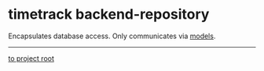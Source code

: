 # timetrack backend-repository

Encapsulates database access. Only communicates via [models](../backend-model).

---
[to project root](https://github.com/dwalldorf/timetrack)